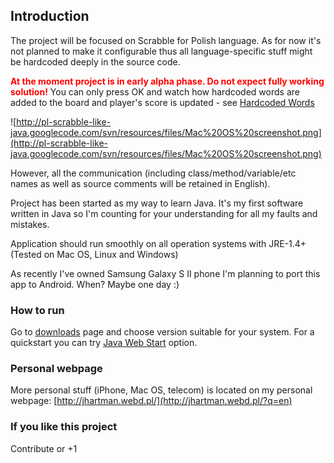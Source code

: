 ## Introduction ##

The project will be focused on Scrabble for Polish language. As for now it's not planned to make it configurable thus all language-specific stuff might be hardcoded deeply in the source code.

<font color='#FF0000'><b>At the moment project is in early alpha phase. Do not expect fully working solution!</b></font> You can only press OK and watch how hardcoded words are added to the board and player's score is updated - see [Hardcoded Words](http://code.google.com/p/pl-scrabble-like-java/source/browse/trunk/Scrabble/src/pl/webd/jhartman/scrabble/gui/ScrabbleGUI.java#155)

![http://pl-scrabble-like-java.googlecode.com/svn/resources/files/Mac%20OS%20screenshot.png](http://pl-scrabble-like-java.googlecode.com/svn/resources/files/Mac%20OS%20screenshot.png)

However, all the communication (including class/method/variable/etc names as well as source comments will be retained in English).

Project has been started as my way to learn Java. It's my first software written in Java so I'm counting for your understanding for all my faults and mistakes.

Application should run smoothly on all operation systems with JRE-1.4+ (Tested on Mac OS, Linux and Windows)

As recently I've owned Samsung Galaxy S II phone I'm planning to port this app to Android. When? Maybe one day :)

### How to run ###

Go to [downloads](http://code.google.com/p/pl-scrabble-like-java/downloads/list) page and choose version suitable for your system. For a quickstart you can try [Java Web Start](http://pl-scrabble-like-java.googlecode.com/svn/resources/executables/Scrabble.jnlp) option.

### Personal webpage ###

More personal stuff (iPhone, Mac OS, telecom) is located on my personal webpage: [http://jhartman.webd.pl/](http://jhartman.webd.pl/?q=en)

### If you like this project ###

Contribute or +1

